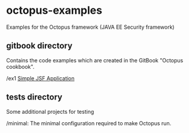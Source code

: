 # octopus-examples
Examples for the Octopus framework (JAVA EE Security framework)


## gitbook directory

Contains the code examples which are created in the GitBook "Octopus cookbook".

/ex1 [Simple JSF Application](https://rdebusscher.gitbooks.io/octopus-cookbook/content/chapter1.html)

## tests directory

Some additional projects for testing

/minimal: The minimal configuration required to make Octopus run.